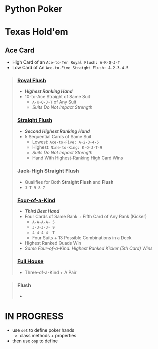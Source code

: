 # Python Poker

# Texas Hold'em

## Ace Card 
- High Card of an `Ace-to-Ten Royal Flush: A-K-Q-J-T`
- Low Card of An `Ace-to-Five Straight Flush: A-2-3-4-5`


> ### [Royal Flush](https://www.poker.org/poker-hands-ranking-chart/what-is-a-royal-flush/)
> - ***Highest Ranking Hand*** 
> - 10-to-Ace Straight of Same Suit 
>   - `A-K-Q-J-T` of Any Suit
>   - *Suits Do Not Impact Strength* 
> 
> ### [Straight Flush](https://www.poker.org/poker-hands-ranking-chart/what-is-a-straight-flush/)
> - ***Second Highest Ranking Hand***
> - 5 Sequential Cards of Same Suit 
>   - Lowest: `Ace-to-Five: A-2-3-4-5`
>   - Highest: `Nine-to-King: K-Q-J-T-9`
>   - *Suits Do Not Impact Strength*
>   - Hand With Highest-Ranking High Card Wins 
> 
> ### Jack-High Straight Flush 
> - Qualifies for Both **Straight Flush** and **Flush**
> - `J-T-9-8-7`
>
> ### [Four-of-a-Kind](https://www.poker.org/poker-hands-ranking-chart/4-of-a-kind/)
> - ***Third Best Hand***
> - Four Cards of Same Rank + Fifth Card of Any Rank (Kicker)
>   - `A-A-A-A- 5`
>   - `J-J-J-J- 9`
>   - `4-4-4-4- T`
>   - Four Suits + 13 Possible Combinations in a Deck
> - Highest Ranked Quads Win
> - *Same Four-of-a-Kind: Highest Ranked Kicker (5th Card) Wins*
> 
> ### [Full House](https://www.poker.org/poker-hands-ranking-chart/what-is-a-full-house/)
> - Three-of-a-Kind + A Pair 


> ### Flush 
> - 



# IN PROGRESS 
- use `set` to define poker hands 
    - class methods + properties 
- then use `oop` to define 
